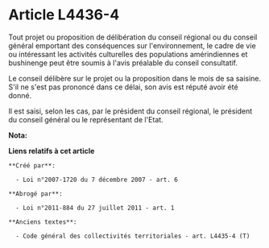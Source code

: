 # Article L4436-4

Tout projet ou proposition de délibération du conseil régional ou du conseil général emportant des conséquences sur
l'environnement, le cadre de vie ou intéressant les activités culturelles des populations amérindiennes et bushinenge peut
être soumis à l'avis préalable du conseil consultatif.

Le conseil délibère sur le projet ou la proposition dans le mois de sa saisine. S'il ne s'est pas prononcé dans ce délai, son
avis est réputé avoir été donné.

Il est saisi, selon les cas, par le président du conseil régional, le président du conseil général ou le représentant de
l'Etat.

**Nota:**



**Liens relatifs à cet article**

	**Créé par**:

	  - Loi n°2007-1720 du 7 décembre 2007 - art. 6

	**Abrogé par**:

	  - Loi n°2011-884 du 27 juillet 2011 - art. 1

	**Anciens textes**:

	  - Code général des collectivités territoriales - art. L4435-4 (T)
